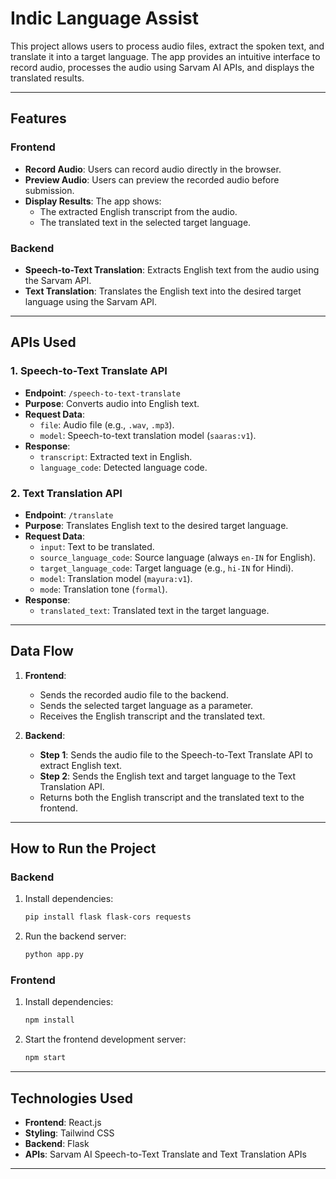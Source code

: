 # **Indic Language Assist**

This project allows users to process audio files, extract the spoken text, and translate it into a target language. The app provides an intuitive interface to record audio, processes the audio using Sarvam AI APIs, and displays the translated results.

---

## **Features**

### **Frontend**

- **Record Audio**: Users can record audio directly in the browser.
- **Preview Audio**: Users can preview the recorded audio before submission.
- **Display Results**: The app shows:
  - The extracted English transcript from the audio.
  - The translated text in the selected target language.

### **Backend**

- **Speech-to-Text Translation**: Extracts English text from the audio using the Sarvam API.
- **Text Translation**: Translates the English text into the desired target language using the Sarvam API.

---

## **APIs Used**

### 1. **Speech-to-Text Translate API**

- **Endpoint**: `/speech-to-text-translate`
- **Purpose**: Converts audio into English text.
- **Request Data**:
  - `file`: Audio file (e.g., `.wav`, `.mp3`).
  - `model`: Speech-to-text translation model (`saaras:v1`).
- **Response**:
  - `transcript`: Extracted text in English.
  - `language_code`: Detected language code.

### 2. **Text Translation API**

- **Endpoint**: `/translate`
- **Purpose**: Translates English text to the desired target language.
- **Request Data**:
  - `input`: Text to be translated.
  - `source_language_code`: Source language (always `en-IN` for English).
  - `target_language_code`: Target language (e.g., `hi-IN` for Hindi).
  - `model`: Translation model (`mayura:v1`).
  - `mode`: Translation tone (`formal`).
- **Response**:
  - `translated_text`: Translated text in the target language.

---

## **Data Flow**

1. **Frontend**:

   - Sends the recorded audio file to the backend.
   - Sends the selected target language as a parameter.
   - Receives the English transcript and the translated text.

2. **Backend**:
   - **Step 1**: Sends the audio file to the Speech-to-Text Translate API to extract English text.
   - **Step 2**: Sends the English text and target language to the Text Translation API.
   - Returns both the English transcript and the translated text to the frontend.

---

## **How to Run the Project**

### **Backend**

1. Install dependencies:
   ```bash
   pip install flask flask-cors requests
   ```
2. Run the backend server:
   ```bash
   python app.py
   ```

### **Frontend**

1. Install dependencies:
   ```bash
   npm install
   ```
2. Start the frontend development server:
   ```bash
   npm start
   ```

---

## **Technologies Used**

- **Frontend**: React.js
- **Styling**: Tailwind CSS
- **Backend**: Flask
- **APIs**: Sarvam AI Speech-to-Text Translate and Text Translation APIs

---
